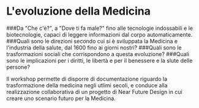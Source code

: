 # L'evoluzione della Medicina

###Da "Che c'è?", a "Dove ti fa male?" fino alle tecnologie indossabili e le biotecnologie, capaci di leggere informazioni dal corpo automaticamente.
###Quali sono le direzioni secondo cui si è sviluppata la Medicina e l'industria della salute, dal 1600 fino ai giorni nostri?
###Quali sono le trasformazioni sociali che corrispondono a questa evoluzione?
###Quali sono le implicazioni per i diritti, le libertà e per il benessere e la slute delle persone?

Il workshop permette di disporre di documentazione riguardo la trasformazione della medicina negli utlimi secoli, e conduce alla realizzazione collaborativa di un progetto di Near Future Design in cui creare uno scenario futuro per la Medicina.
